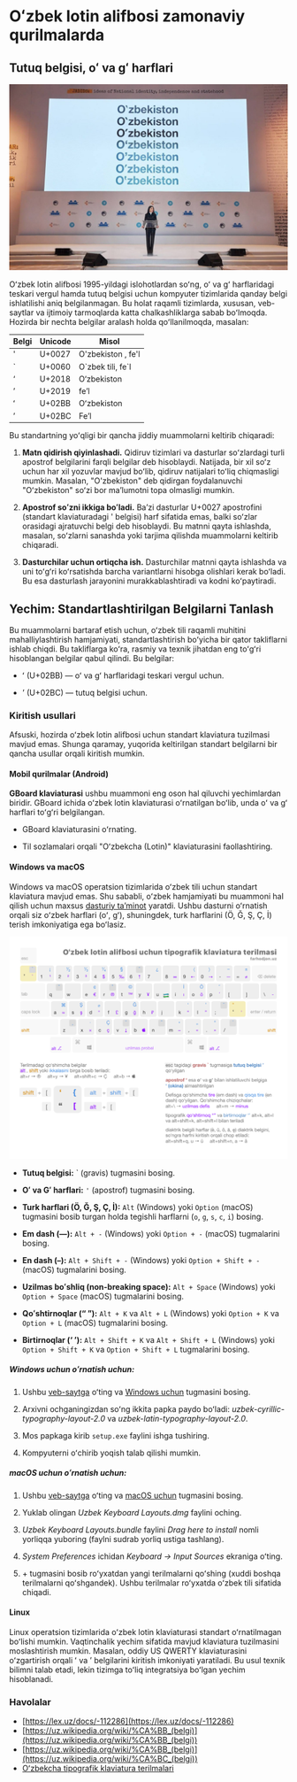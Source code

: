 # Oʻzbek lotin alifbosi zamonaviy qurilmalarda

## Tutuq belgisi, oʻ va gʻ harflari

![Saida Mirziyoyeva. Oʻzbekiston soʻzining yozilishi](../.github/assets/saida-mirziyoyeva-ozbekiston.jpg)

Oʻzbek lotin alifbosi 1995-yildagi islohotlardan soʻng, oʻ va gʻ
harflaridagi teskari vergul hamda tutuq belgisi uchun kompyuter 
tizimlarida qanday belgi ishlatilishi aniq belgilanmagan. Bu holat 
raqamli tizimlarda, xususan, veb-saytlar va ijtimoiy tarmoqlarda 
katta chalkashliklarga sabab boʻlmoqda. Hozirda bir nechta belgilar 
aralash holda qoʻllanilmoqda, masalan:

| Belgi | Unicode | Misol |
| --- | --- | --- |
| ' | U+0027 | O'zbekiston , fe'l |
| \` | U+0060 | O\`zbek tili, fe\`l |
| ‘ | U+2018 | O‘zbekiston |
| ’ | U+2019 | fe’l |
| ʻ | U+02BB | Oʻzbekiston |
| ʼ | U+02BC | Feʼl |

Bu standartning yoʻqligi bir qancha jiddiy muammolarni keltirib 
chiqaradi:

1. **Matn qidirish qiyinlashadi.** Qidiruv tizimlari va dasturlar 
soʻzlardagi turli apostrof belgilarini farqli belgilar deb 
hisoblaydi. Natijada, bir xil soʻz uchun har xil yozuvlar mavjud 
boʻlib, qidiruv natijalari toʻliq chiqmasligi mumkin. Masalan, 
"O'zbekiston" deb qidirgan foydalanuvchi "Oʻzbekiston" soʻzi bor 
maʼlumotni topa olmasligi mumkin.

1. **Apostrof soʻzni ikkiga boʻladi.** Baʼzi dasturlar U+0027 
apostrofini (standart klaviaturadagi  \' belgisi) harf sifatida 
emas, balki soʻzlar orasidagi ajratuvchi belgi deb hisoblaydi. 
Bu matnni qayta ishlashda, masalan, soʻzlarni sanashda yoki 
tarjima qilishda muammolarni keltirib chiqaradi.

2. **Dasturchilar uchun ortiqcha ish.** Dasturchilar matnni qayta 
ishlashda va uni toʻgʻri koʻrsatishda barcha variantlarni hisobga 
olishlari kerak boʻladi. Bu esa dasturlash jarayonini murakkablashtiradi 
va kodni koʻpaytiradi.

## Yechim: Standartlashtirilgan Belgilarni Tanlash

Bu muammolarni bartaraf etish uchun, oʻzbek tili raqamli muhitini 
mahalliylashtirish hamjamiyati, standartlashtirish boʻyicha bir 
qator takliflarni ishlab chiqdi. Bu takliflarga koʻra, rasmiy 
va texnik jihatdan eng toʻgʻri hisoblangan belgilar qabul qilindi. 
Bu belgilar:

- ʻ (U+02BB) — oʻ va gʻ harflaridagi teskari vergul uchun.

- ʼ (U+02BC) — tutuq belgisi uchun.

### Kiritish usullari

Afsuski, hozirda oʻzbek lotin alifbosi uchun standart klaviatura 
tuzilmasi mavjud emas. Shunga qaramay, yuqorida keltirilgan 
standart belgilarni bir qancha usullar orqali kiritish mumkin.

#### Mobil qurilmalar (Android)

**GBoard klaviaturasi** ushbu muammoni eng oson hal qiluvchi 
yechimlardan biridir. GBoard ichida oʻzbek lotin klaviaturasi 
oʻrnatilgan boʻlib, unda oʻ va gʻ harflari toʻgʻri belgilangan.

- GBoard klaviaturasini oʻrnating.

- Til sozlamalari orqali "Oʻzbekcha (Lotin)" klaviaturasini faollashtiring.

<!-- TODO: Include screenshots of GBoard -->

#### Windows va macOS

Windows va macOS operatsion tizimlarida oʻzbek tili uchun standart klaviatura mavjud emas. Shu sababli, oʻzbek hamjamiyati bu muammoni hal qilish uchun maxsus [dasturiy taʼminot](https://farhodjon.netlify.app/projects/uzbek-typography-keyboard-layouts/) yaratdi. Ushbu dasturni oʻrnatish orqali siz oʻzbek harflari (oʻ, gʻ), shuningdek, turk harflarini (Ö, Ğ, Ş, Ç, İ) terish imkoniyatiga ega boʻlasiz.

![Lotin terilma](./assets/latin-layout.png)

- **Tutuq belgisi:** ` (gravis) tugmasini bosing.

- **Oʻ va Gʻ harflari:** `'` (apostrof) tugmasini bosing.

- **Turk harflari (Ö, Ğ, Ş, Ç, İ):** `Alt` (Windows) yoki `Option` (macOS) tugmasini bosib turgan holda tegishli harflarni (`o`, `g`, `s`, `c`, `i`) bosing.

- **Em dash (—):** `Alt + -` (Windows) yoki `Option + -` (macOS) tugmalarini bosing.

- **En dash (–):** `Alt + Shift + -` (Windows) yoki `Option + Shift + -` (macOS) tugmalarini bosing.

- **Uzilmas boʻshliq (non-breaking space):** `Alt + Space` (Windows) yoki `Option + Space` (macOS) tugmalarini bosing.

- **Qoʻshtirnoqlar (“ ”):** `Alt + K` va `Alt + L` (Windows) yoki `Option + K` va `Option + L` (macOS) tugmalarini bosing.

- **Birtirnoqlar (‘ ’):** `Alt + Shift + K` va `Alt + Shift + L` (Windows) yoki `Option + Shift + K` va `Option + Shift + L` tugmalarini bosing.

##### Windows uchun oʻrnatish uchun:

1. Ushbu [veb-saytga](https://farhodjon.netlify.app/projects/uzbek-typography-keyboard-layouts/) oʻting va [Windows uchun](https://farhodjon.netlify.app/projects/uzbek-typography-keyboard-layouts/uzbek-typography-layouts.zip) tugmasini bosing.

2. Arxivni ochganingizdan soʻng ikkita papka paydo boʻladi: *uzbek-cyrillic-typography-layout-2.0* va *uzbek-latin-typography-layout-2.0*.

3. Mos papkaga kirib `setup.exe` faylini ishga tushiring.

4. Kompyuterni oʻchirib yoqish talab qilishi mumkin.

##### macOS uchun oʻrnatish uchun:

1. Ushbu [veb-saytga](https://farhodjon.netlify.app/projects/uzbek-typography-keyboard-layouts/) oʻting va [macOS uchun](https://farhodjon.netlify.app/projects/uzbek-typography-keyboard-layouts/uzbek-typography-layouts.zip) tugmasini bosing.

2. Yuklab olingan *Uzbek Keyboard Layouts.dmg* faylini oching.

3. *Uzbek Keyboard Layouts.bundle* faylini *Drag here to install* nomli yorliqqa yuboring (faylni sudrab yorliq ustiga tashlang).

4. *System Preferences* ichidan *Keyboard → Input Sources* ekraniga oʻting.

5. \+ tugmasini bosib roʻyxatdan yangi terilmalarni qoʻshing (xuddi boshqa terilmalarni qoʻshgandek). Ushbu terilmalar roʻyxatda oʻzbek tili sifatida chiqadi.


#### Linux

Linux operatsion tizimlarida oʻzbek lotin klaviaturasi standart 
oʻrnatilmagan boʻlishi mumkin. Vaqtinchalik yechim sifatida mavjud 
klaviatura tuzilmasini moslashtirish mumkin. Masalan, oddiy US QWERTY 
klaviaturasini oʻzgartirish orqali ʻ va ʼ belgilarini kiritish imkoniyati 
yaratiladi. Bu usul texnik bilimni talab etadi, lekin tizimga toʻliq 
integratsiya boʻlgan yechim hisoblanadi.

<!-- TODO: Include screenshot of modified keyboard layout on Linux -->
<!-- TODO: Include skript for uzbek keyboard layout on Linux -->

<!-- TODO: Explore other popular options: Samsung keyboard, SwiftKey, etc. -->

<!-- TODO: Input options for iOS -->

### Havolalar

- [https://lex.uz/docs/-112286](https://lex.uz/docs/-112286)
- [https://uz.wikipedia.org/wiki/%CA%BB_(belgi)](https://uz.wikipedia.org/wiki/%CA%BB_(belgi))
- [https://uz.wikipedia.org/wiki/%CA%BB_(belgi)](https://uz.wikipedia.org/wiki/%CA%BC_(belgi))
- [Oʻzbekcha tipografik klaviatura terilmalari](https://farhodjon.netlify.app/projects/uzbek-typography-keyboard-layouts/)
